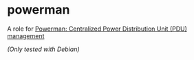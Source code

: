 # powerman

A role for [Powerman: Centralized Power Distribution Unit (PDU) management](https://github.com/chaos/powerman)

*(Only tested with Debian)*
